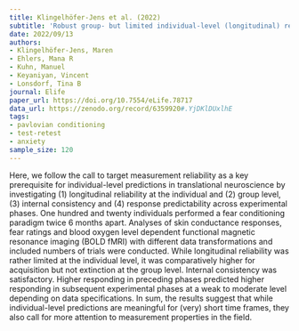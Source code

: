 ```yaml
---
title: Klingelhöfer-Jens et al. (2022)
subtitle: 'Robust group- but limited individual-level (longitudinal) reliability and insights into cross-phases response prediction of conditioned fear'
date: 2022/09/13
authors:
- Klingelhöfer-Jens, Maren
- Ehlers, Mana R
- Kuhn, Manuel
- Keyaniyan, Vincent
- Lonsdorf, Tina B
journal: Elife
paper_url: https://doi.org/10.7554/eLife.78717
data_url: https://zenodo.org/record/6359920#.YjDKlDUxlhE
tags:
- pavlovian conditioning
- test-retest
- anxiety
sample_size: 120
---
```


Here, we follow the call to target measurement reliability as a key prerequisite for individual-level predictions in translational neuroscience by investigating (1) longitudinal reliability at the individual and (2) group level, (3) internal consistency and (4) response predictability across experimental phases. One hundred and twenty individuals performed a fear conditioning paradigm twice 6 months apart. Analyses of skin conductance responses, fear ratings and blood oxygen level dependent functional magnetic resonance imaging (BOLD fMRI) with different data transformations and included numbers of trials were conducted. While longitudinal reliability was rather limited at the individual level, it was comparatively higher for acquisition but not extinction at the group level. Internal consistency was satisfactory. Higher responding in preceding phases predicted higher responding in subsequent experimental phases at a weak to moderate level depending on data specifications. In sum, the results suggest that while individual-level predictions are meaningful for (very) short time frames, they also call for more attention to measurement properties in the field.
